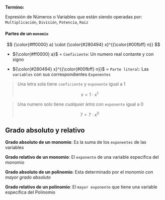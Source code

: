 
**Termino:** 

Expresión de Números o Variables que están siendo operadas por: `Multiplicación`, `División`, `Potencia`, `Raiz` 

#### Partes de un `monomio`


$$
    {\color{#ff0000} a} \cdot {\color{#280494} x}^{{\color{#00fbff} n}}
$$

- ${\color{#ff0000} a}$ = `Coeficiente`: Un numero real contante y con signo

- ${\color{#280494} x}^{{\color{#00fbff} n}}$ = `Parte literal`: Las `variables` con sus correspondientes `Exponentes`

> Una letra sola tiene `coeficiente` y `exponente` igual a 1
>
> $$x = 1 \cdot x^{1}$$

> Una numero solo tiene *cualquier letra* con `exponente` igual a 0
>
> $$7 = 7 \cdot x^{0}$$

## Grado absoluto y relativo

**Grado absoluto de un monomio**: Es la suma de los `exponentes` de las variables

**Grado relativo de un monomio**: El `exponente` de una variable especifica del monomio

**Grado absoluto de un polinomio**: Esta determinado por el *monomio con mayor grado absoluto*

**Grado relativo de un polinomio**: El `mayor exponente` que tiene una variable especifica del Polinomio


